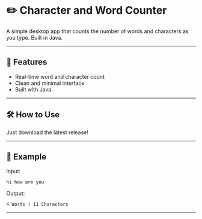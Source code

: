 # ✏️ Character and Word Counter

A simple desktop app that counts the number of words and characters as you type. Built in Java.

---

## 🚀 Features

- Real-time word and character count  
- Clean and minimal interface  
- Built with Java.

---

## 🛠️ How to Use

Just download the latest release!

---

## 🧪 Example

Input:
```
hi how are you
```

Output:
```
4 Words | 11 Characters
```
---
